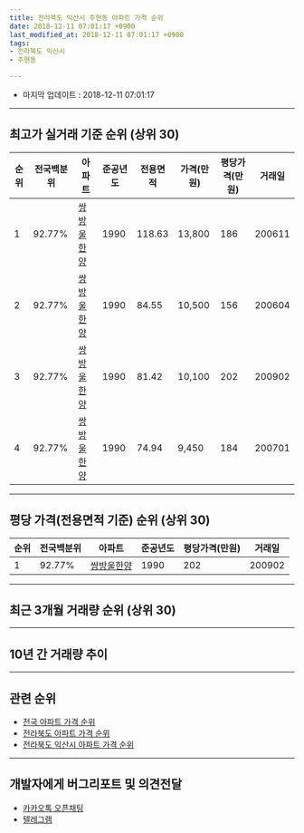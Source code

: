 ```yaml
---
title: 전라북도 익산시 주현동 아파트 가격 순위
date: 2018-12-11 07:01:17 +0900
last_modified_at: 2018-12-11 07:01:17 +0900
tags:
- 전라북도 익산시
- 주현동

---
```


* 마지막 업데이트 : 2018-12-11 07:01:17

---

## 최고가 실거래 기준 순위 (상위 30)


|순위|전국백분위|아파트|준공년도|전용면적|가격(만원)|평당가격(만원)|거래일|
|---|---|---|---|---|---|---|---|
|1|92.77%|[쌍방울한양](https://search.naver.com/search.naver?query=%EC%A0%84%EB%9D%BC%EB%B6%81%EB%8F%84+%EC%9D%B5%EC%82%B0%EC%8B%9C+%EC%A3%BC%ED%98%84%EB%8F%99+%EC%8C%8D%EB%B0%A9%EC%9A%B8%ED%95%9C%EC%96%91)|1990|118.63|13,800|186|200611|
|2|92.77%|[쌍방울한양](https://search.naver.com/search.naver?query=%EC%A0%84%EB%9D%BC%EB%B6%81%EB%8F%84+%EC%9D%B5%EC%82%B0%EC%8B%9C+%EC%A3%BC%ED%98%84%EB%8F%99+%EC%8C%8D%EB%B0%A9%EC%9A%B8%ED%95%9C%EC%96%91)|1990|84.55|10,500|156|200604|
|3|92.77%|[쌍방울한양](https://search.naver.com/search.naver?query=%EC%A0%84%EB%9D%BC%EB%B6%81%EB%8F%84+%EC%9D%B5%EC%82%B0%EC%8B%9C+%EC%A3%BC%ED%98%84%EB%8F%99+%EC%8C%8D%EB%B0%A9%EC%9A%B8%ED%95%9C%EC%96%91)|1990|81.42|10,100|202|200902|
|4|92.77%|[쌍방울한양](https://search.naver.com/search.naver?query=%EC%A0%84%EB%9D%BC%EB%B6%81%EB%8F%84+%EC%9D%B5%EC%82%B0%EC%8B%9C+%EC%A3%BC%ED%98%84%EB%8F%99+%EC%8C%8D%EB%B0%A9%EC%9A%B8%ED%95%9C%EC%96%91)|1990|74.94|9,450|184|200701|


---

## 평당 가격(전용면적 기준) 순위 (상위 30)


|순위|전국백분위|아파트|준공년도|평당가격(만원)|거래일|
|---|---|---|---|---|---|
|1|92.77%|[쌍방울한양](https://search.naver.com/search.naver?query=%EC%A0%84%EB%9D%BC%EB%B6%81%EB%8F%84+%EC%9D%B5%EC%82%B0%EC%8B%9C+%EC%A3%BC%ED%98%84%EB%8F%99+%EC%8C%8D%EB%B0%A9%EC%9A%B8%ED%95%9C%EC%96%91)|1990|202|200902|


---

## 최근 3개월 거래량 순위 (상위 30)


<div style="width:100%;">
    <canvas id="deal_count_ranking" height="250"></canvas>
</div>


<script>
new Chart(document.getElementById("deal_count_ranking"), {
    type: 'horizontalBar',
    data: {
        labels: ['쌍방울한양'],
        datasets: [{
            label: '실거래 수',
            data: [3],
            borderColor: "rgba(255, 0, 128, 1)",
            backgroundColor: "rgba(255, 0, 128, 0.5)",
            fill: false,
        }]
    },
    options: {
        responsive: true,
        title: {
            display: true,
            text: '최근 3개월 거래량 순위'
        },
        tooltips: {
            mode: 'index',
            intersect: false,
            callbacks: {
                title: function(tooltipItems, data) {
                    return "실거래 수:";
                },
                label: function(tooltipItem, data) {
                    return data.labels[tooltipItem.index] + ": " + tooltipItem.xLabel;
                }
            }
        },
        hover: {
            mode: 'nearest',
            intersect: true
        },
        scales: {
            xAxes: [{
                display: true,
                scaleLabel: {
                    display: true,
                    labelString: '실거래 수'
                },
                ticks: {
                    suggestedMin: 0,
                }
            }],
            yAxes: [{
                display: true,
                ticks: {
                    autoSkip: false,
                    callback: function(value, index, values) {
                        if (value.length > 15)
                            return value.substr(0, 13) + "...";
                        else
                            return value;
                    }
                },
                scaleLabel: {
                    display: false,
                }
            }]
        }
    }
});

</script>


---

## 10년 간 거래량 추이


<div style="width:100%;">
    <canvas id="deal_progress" height="250"></canvas>
</div>

<script>
new Chart(document.getElementById("deal_progress"), {
    type: 'line',
    data: {
        labels: ['200812','200901','200902','200903','200904','200905','200906','200907','200908','200909','200910','200911','200912','201001','201002','201003','201004','201005','201006','201007','201008','201009','201010','201011','201012','201101','201102','201103','201104','201105','201106','201107','201108','201109','201110','201111','201112','201201','201202','201203','201204','201205','201206','201207','201208','201209','201210','201211','201212','201301','201302','201303','201304','201305','201306','201307','201308','201309','201310','201311','201312','201401','201402','201403','201404','201405','201406','201407','201408','201409','201410','201411','201412','201501','201502','201503','201504','201505','201506','201507','201508','201509','201510','201511','201512','201601','201602','201603','201604','201605','201606','201607','201608','201609','201610','201611','201612','201701','201702','201703','201704','201705','201706','201707','201708','201709','201710','201711','201712','201801','201802','201803','201804','201805','201806','201807','201808','201809','201810','201811','201812'],
        datasets: [{
            label: '실거래 수',
            pointRadius: 1,
            data: [0, 0, 1, 3, 1, 0, 0, 1, 5, 0, 1, 0, 3, 0, 1, 6, 1, 3, 0, 1, 0, 4, 0, 5, 0, 1, 0, 0, 0, 1, 3, 2, 0, 0, 1, 1, 1, 0, 2, 0, 1, 0, 0, 0, 1, 0, 1, 1, 1, 1, 0, 1, 1, 0, 1, 0, 1, 0, 1, 0, 2, 0, 2, 2, 5, 1, 0, 0, 1, 2, 1, 1, 0, 1, 1, 1, 0, 0, 1, 1, 2, 0, 2, 1, 1, 0, 0, 3, 2, 1, 0, 1, 4, 3, 2, 1, 3, 2, 2, 2, 0, 2, 0, 0, 3, 1, 0, 1, 0, 1, 1, 2, 2, 2, 1, 3, 1, 0, 2, 1, 0],
            borderColor: "rgba(255, 201, 14, 1)",
            backgroundColor: "rgba(255, 201, 14, 0.5)",
            fill: true,
        }]
    },
    options: {
        responsive: true,
        title: {
            display: true,
            text: '10년간 거래량 추이'
        },
        tooltips: {
            mode: 'index',
            intersect: false,
        },
        hover: {
            mode: 'nearest',
            intersect: true
        },
        scales: {
            xAxes: [{
                display: true,
                scaleLabel: {
                    display: true,
                    labelString: '년/월'
                }
            }],
            yAxes: [{
                display: true,
                ticks: {
                    suggestedMin: 0,
                },
                scaleLabel: {
                    display: true,
                    labelString: '실거래 수'
                }
            }]
        }
    }
});

</script>


---

## 관련 순위

- [전국 아파트 가격 순위](https://inasie.github.io/apt-ranking/전국)
- [전라북도 아파트 가격 순위](https://inasie.github.io/apt-ranking/전라북도)
- [전라북도 익산시 아파트 가격 순위](https://inasie.github.io/apt-ranking/전라북도-익산시)


---

## 개발자에게 버그리포트 및 의견전달

- [카카오톡 오픈채팅](https://open.kakao.com/o/gLJUAP4)
- [텔레그램](https://t.me/inasie)

